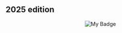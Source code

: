 ## 2025 edition

<div align="center">
  
![My Badge](https://loganliffick.vercel.app/images/program-badge.svg)
  
</div>

